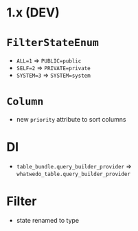 # 1.x (DEV)
# `FilterStateEnum`
- `ALL=1` => `PUBLIC=public`
- `SELF=2` => `PRIVATE=private`
- `SYSTEM=3` => `SYSTEM=system`

# `Column`
- new `priority` attribute to sort columns

# DI
- `table_bundle.query_builder_provider` => `whatwedo_table.query_builder_provider`

# Filter
- state renamed to type
